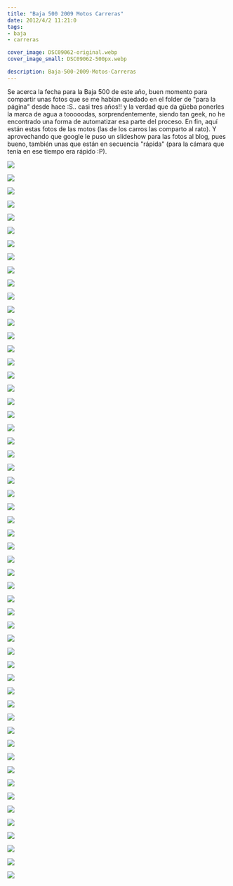 ```yaml
---
title: "Baja 500 2009 Motos Carreras"
date: 2012/4/2 11:21:0
tags: 
- baja
- carreras

cover_image: DSC09062-original.webp
cover_image_small: DSC09062-500px.webp

description: Baja-500-2009-Motos-Carreras
---
```



Se acerca la fecha para la Baja 500 de este año, buen momento para compartir unas fotos que se me habían quedado en el folder de "para la página" desde hace :S.. casi tres años!! y la verdad que da güeba ponerles la marca de agua a tooooodas, sorprendentemente, siendo tan geek, no he encontrado una forma de automatizar esa parte del proceso. En fin, aquí están estas fotos de las motos (las de los carros las comparto al rato). Y aprovechando que google le puso un slideshow para las fotos al blog, pues bueno, también unas que están en secuencia "rápida" (para la cámara que tenía en ese tiempo era rápido :P). 

  

[![](DSC09062-800px.webp)](DSC09062-original.webp)

  

[![](DSC09063-800px.webp)](DSC09063-original.webp)

  

[![](DSC09064-800px.webp)](DSC09064-original.webp)

  

[![](DSC09065-800px.webp)](DSC09065-original.webp)

  

[![](DSC09163-800px.webp)](DSC09163-original.webp)

  

[![](DSC09071-800px.webp)](DSC09071-original.webp)

  

[![](DSC09073-800px.webp)](DSC09073-original.webp)

  

[![](DSC09074-800px.webp)](DSC09074-original.webp)

  

[![](DSC09075-800px.webp)](DSC09075-original.webp)

  

[![](DSC09080-800px.webp)](DSC09080-original.webp)

  

[![](DSC09081-800px.webp)](DSC09081-original.webp)

  

[![](DSC09082-800px.webp)](DSC09082-original.webp)

  

[![](DSC09083-800px.webp)](DSC09083-original.webp)

  

[![](DSC09084-800px.webp)](DSC09084-original.webp)

  

[![](DSC09085-800px.webp)](DSC09085-original.webp)

  

[![](DSC09086-800px.webp)](DSC09086-original.webp)

  

[![](DSC09088-800px.webp)](DSC09088-original.webp)

  

[![](DSC09089-800px.webp)](DSC09089-original.webp)

  

[![](DSC09091-800px.webp)](DSC09091-original.webp)

  

[![](DSC09093-800px.webp)](DSC09093-original.webp)

  

[![](DSC09094-800px.webp)](DSC09094-original.webp)

  

[![](DSC09096-800px.webp)](DSC09096-original.webp)

  

[![](DSC09097-800px.webp)](DSC09097-original.webp)

  

[![](DSC09098-800px.webp)](DSC09098-original.webp)

  

[![](DSC09100-800px.webp)](DSC09100-original.webp)

  

[![](DSC09101-800px.webp)](DSC09101-original.webp)

  

[![](DSC09102-800px.webp)](DSC09102-original.webp)

  

[![](DSC09103-800px.webp)](DSC09103-original.webp)

  

[![](DSC09104-800px.webp)](DSC09104-original.webp)

  

[![](DSC09105-800px.webp)](DSC09105-original.webp)

  

[![](DSC09108-800px.webp)](DSC09108-original.webp)

  

[![](DSC09109-800px.webp)](DSC09109-original.webp)

  

[![](DSC09110-800px.webp)](DSC09110-original.webp)

  

[![](DSC09112-800px.webp)](DSC09112-original.webp)

  

[![](DSC09113-800px.webp)](DSC09113-original.webp)

  

[![](DSC09117-800px.webp)](DSC09117-original.webp)

  

[![](DSC09118-800px.webp)](DSC09118-original.webp)

  

[![](DSC09122-800px.webp)](DSC09122-original.webp)

  

[![](DSC09123-800px.webp)](DSC09123-original.webp)

  

[![](DSC09124-800px.webp)](DSC09124-original.webp)

  

[![](DSC09125-800px.webp)](DSC09125-original.webp)

  

[![](DSC09126-800px.webp)](DSC09126-original.webp)

  

[![](DSC09127-800px.webp)](DSC09127-original.webp)

  

[![](DSC09130-800px.webp)](DSC09130-original.webp)

  

[![](DSC09131-800px.webp)](DSC09131-original.webp)

  

[![](DSC09132-800px.webp)](DSC09132-original.webp)

  

[![](DSC09134-800px.webp)](DSC09134-original.webp)

  

[![](DSC09135-800px.webp)](DSC09135-original.webp)

  

[![](DSC09147-800px.webp)](DSC09147-original.webp)

  

[![](DSC09148-800px.webp)](DSC09148-original.webp)

  

[![](DSC09149-800px.webp)](DSC09149-original.webp)

  

[![](DSC09150-800px.webp)](DSC09150-original.webp)

  

[![](DSC09151-800px.webp)](DSC09151-original.webp)

  

[![](DSC09152-800px.webp)](DSC09152-original.webp)

  

[![](DSC09153-800px.webp)](DSC09153-original.webp)
